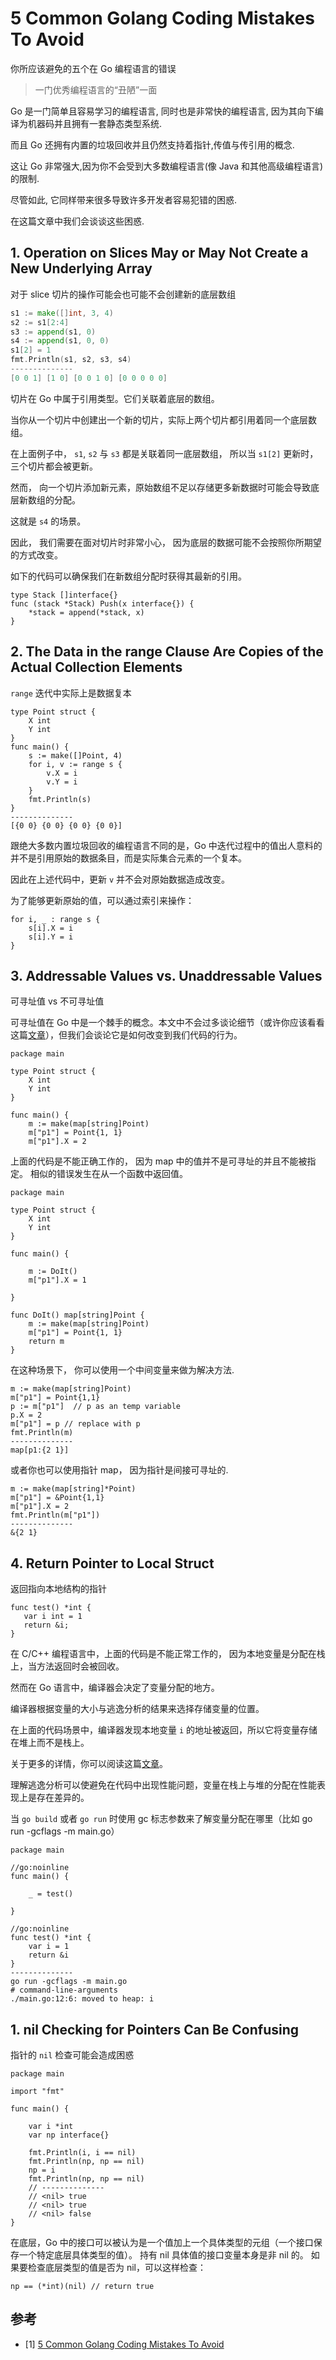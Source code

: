 # 5 Common Golang Coding Mistakes To Avoid


你所应该避免的五个在 Go 编程语言的错误

>一门优秀编程语言的“丑陋”一面

Go 是一门简单且容易学习的编程语言, 同时也是非常快的编程语言, 因为其向下编译为机器码并且拥有一套静态类型系统.

而且 Go 还拥有内置的垃圾回收并且仍然支持着指针,传值与传引用的概念.

这让 Go 非常强大,因为你不会受到大多数编程语言(像 Java 和其他高级编程语言)的限制.

尽管如此, 它同样带来很多导致许多开发者容易犯错的困惑.

在这篇文章中我们会谈谈这些困惑.



## 1. Operation on Slices May or May Not Create a New Underlying Array

对于 slice 切片的操作可能会也可能不会创建新的底层数组

```go
s1 := make([]int, 3, 4)
s2 := s1[2:4]
s3 := append(s1, 0)
s4 := append(s1, 0, 0)
s1[2] = 1
fmt.Println(s1, s2, s3, s4)
--------------
[0 0 1] [1 0] [0 0 1 0] [0 0 0 0 0]
```


切片在 Go 中属于引用类型。它们关联着底层的数组。

当你从一个切片中创建出一个新的切片，实际上两个切片都引用着同一个底层数组。

在上面例子中， `s1`, `s2` 与 `s3` 都是关联着同一底层数组， 所以当 `s1[2]` 更新时，三个切片都会被更新。

然而， 向一个切片添加新元素，原始数组不足以存储更多新数据时可能会导致底层新数组的分配。

这就是 `s4` 的场景。

因此， 我们需要在面对切片时非常小心， 因为底层的数据可能不会按照你所期望的方式改变。


如下的代码可以确保我们在新数组分配时获得其最新的引用。

```golang
type Stack []interface{}
func (stack *Stack) Push(x interface{}) { 
    *stack = append(*stack, x)
}
```






## 2. The Data in the range Clause Are Copies of the Actual Collection Elements

`range` 迭代中实际上是数据复本

```golang
type Point struct {
    X int
    Y int
}
func main() {
    s := make([]Point, 4)
    for i, v := range s {
        v.X = i
        v.Y = i
    }
    fmt.Println(s)
}
--------------
[{0 0} {0 0} {0 0} {0 0}]
```


跟绝大多数内置垃圾回收的编程语言不同的是，Go 中迭代过程中的值出人意料的并不是引用原始的数据条目，而是实际集合元素的一个复本。

因此在上述代码中，更新 `v` 并不会对原始数据造成改变。

为了能够更新原始的值，可以通过索引来操作：
```golang
for i, _ : range s {
    s[i].X = i
    s[i].Y = i
}
```




## 3. Addressable Values vs. Unaddressable Values


可寻址值 vs 不可寻址值

可寻址值在 Go 中是一个棘手的概念。本文中不会过多谈论细节（或许你应该看看这篇[文章](https://utcc.utoronto.ca/~cks/space/blog/programming/GoAddressableValues)），但我们会谈论它是如何改变到我们代码的行为。

```golang
package main

type Point struct {
	X int
	Y int
}

func main() {
	m := make(map[string]Point)
	m["p1"] = Point{1, 1}
	m["p1"].X = 2
```

上面的代码是不能正确工作的， 因为 map 中的值并不是可寻址的并且不能被指定。
相似的错误发生在从一个函数中返回值。


```golang
package main

type Point struct {
	X int
	Y int
}

func main() {

	m := DoIt()
	m["p1"].X = 1

}

func DoIt() map[string]Point {
	m := make(map[string]Point)
	m["p1"] = Point{1, 1}
	return m
}

```


在这种场景下， 你可以使用一个中间变量来做为解决方法.

```golang
m := make(map[string]Point)
m["p1"] = Point{1,1}
p := m["p1"]  // p as an temp variable
p.X = 2
m["p1"] = p // replace with p 
fmt.Println(m)
--------------
map[p1:{2 1}]
```


或者你也可以使用指针 map， 因为指针是间接可寻址的.

```golang
m := make(map[string]*Point)
m["p1"] = &Point{1,1}
m["p1"].X = 2
fmt.Println(m["p1"])
--------------
&{2 1}
```





## 4. Return Pointer to Local Struct

返回指向本地结构的指针 

```golang
func test() *int {
   var i int = 1
   return &i;
}
```

在 C/C++ 编程语言中，上面的代码是不能正常工作的， 因为本地变量是分配在栈上，当方法返回时会被回收。

然而在 Go 语言中，编译器会决定了变量分配的地方。

编译器根据变量的大小与逃逸分析的结果来选择存储变量的位置。

在上面的代码场景中，编译器发现本地变量 `i` 的地址被返回，所以它将变量存储在堆上而不是栈上。

关于更多的详情，你可以阅读这篇[文章](https://www.ardanlabs.com/blog/2017/05/language-mechanics-on-escape-analysis.html)。


理解逃逸分析可以使避免在代码中出现性能问题，变量在栈上与堆的分配在性能表现上是存在差异的。


当 `go build` 或者 `go run` 时使用 gc 标志参数来了解变量分配在哪里（比如 go run -gcflags -m main.go）

```golang
package main

//go:noinline
func main() {

	_ = test()

}

//go:noinline
func test() *int {
	var i = 1
	return &i
}
--------------
go run -gcflags -m main.go
# command-line-arguments
./main.go:12:6: moved to heap: i
```


## 1. nil Checking for Pointers Can Be Confusing

指针的 `nil` 检查可能会造成困惑

```golang
package main

import "fmt"

func main() {

	var i *int
	var np interface{}

	fmt.Println(i, i == nil)
	fmt.Println(np, np == nil)
	np = i
	fmt.Println(np, np == nil)
	// --------------
	// <nil> true
	// <nil> true
	// <nil> false
}
```

在底层，Go 中的接口可以被认为是一个值加上一个具体类型的元组（一个接口保存一个特定底层具体类型的值）。 持有 nil 具体值的接口变量本身是非 nil 的。 如果要检查底层类型的值是否为 nil，可以这样检查：
```golang
np == (*int)(nil) // return true
```



## 参考

- [1] [5 Common Golang Coding Mistakes To Avoid](https://betterprogramming.pub/top-5-common-golang-coding-mistakes-the-ugly-sides-of-a-great-programming-language-e0b64915707)